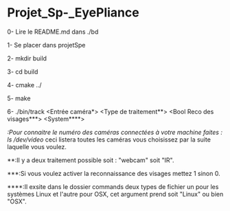 # Projet_Sp-_EyePliance
0-  Lire le README.md dans ./bd

1-  Se placer dans projetSpe

2-  mkdir build

3-  cd build

4-  cmake ../

5-  make

6-  ./bin/track <Entrée caméra*> <Type de traitement**> <Bool Reco des visages***> <System****>

*:Pour connaitre le numéro des caméras connectées à votre machine faites : ls /dev/video* ceci listera toutes les caméras vous choisissez par la suite laquelle vous voulez.

**:Il y a deux traitement possible soit : "webcam" soit "IR".

***:Si vous voulez activer la reconnaissance des visages mettez 1 sinon 0.

****:Il exsite dans le dossier commands deux types de fichier un pour les systèmes Linux et l'autre pour OSX, cet argument prend soit "Linux" ou bien "OSX".
